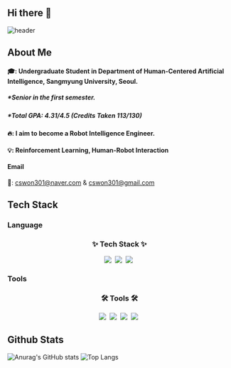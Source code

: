 ## Hi there 👋

<!--
**cswnn/cswnn** is a ✨ _special_ ✨ repository because its `README.md` (this file) appears on your GitHub profile.

Here are some ideas to get you started:

- 🔭 I’m currently working on ...
- 🌱 I’m currently learning ...
- 👯 I’m looking to collaborate on ...
- 🤔 I’m looking for help with ...
- 💬 Ask me about ...
- 📫 How to reach me: ...
- 😄 Pronouns: ...
- ⚡ Fun fact: ...
-->

<div>
  
  <!--Header-->
![header](https://capsule-render.vercel.app/api?type=waving&color=7dcea0&height=300&section=header&text=Good%20to%20see%20you&fontSize=40&fontColor=383838)
  
</div>


<div>
  
  <!--body-->

  ## About Me
  #### 🎓: Undergraduate Student in Department of Human-Centered Artificial Intelligence, Sangmyung University, Seoul.<br/>
  ##### *Senior in the first semester.
  ##### *Total GPA: 4.31/4.5 (Credits Taken 113/130)
  #### 🔥: I aim to become a Robot Intelligence Engineer.<br/>
  #### 💡: Reinforcement Learning, Human-Robot Interaction<br/>

  #### Email
  📧: cswon301@naver.com & cswon301@gmail.com

  
  ## Tech Stack
  ### Language
  <h3 align="center">✨ Tech Stack ✨</h3>
  <div align="center">
    <img src="https://img.shields.io/badge/Python-3776AB.svg?style=for-the-badge&logo=Python&logoColor=white"/>&nbsp
    <img src="https://img.shields.io/badge/C-000000.svg?style=for-the-badge&logo=c&logoColor=white"/>&nbsp
    <img src="https://img.shields.io/badge/Java-A8B9CC.svg?style=for-the-badge&logo=openjdk&logoColor=white"/>&nbsp
  </div>

  ### Tools
  <h3 align="center">🛠 Tools 🛠</h3>
  <div align="center">
    <img src="https://img.shields.io/badge/jupyter-F37626.svg?style=for-the-badge&logo=jupyter&logoColor=white" />&nbsp
    <img src="https://img.shields.io/badge/github-181717.svg?style=for-the-badge&logo=github&logoColor=white" />&nbsp
    <img src="https://img.shields.io/badge/Notion-F3F3F3.svg?style=for-the-badge&logo=notion&logoColor=black" />&nbsp
    <img src="https://img.shields.io/badge/VSCode-0078d7.svg?style=for-the-badge&logo=visual-studio-code&logoColor=22ABF3" />&nbsp
  </div>
  
  
  ## Github Stats
  ![Anurag's GitHub stats](https://github-readme-stats.vercel.app/api?username=cswnn&show_icons=true&theme=radical)
  ![Top Langs](https://github-readme-stats.vercel.app/api/top-langs/?username=cswnn&layout=compact)

  
</div>
